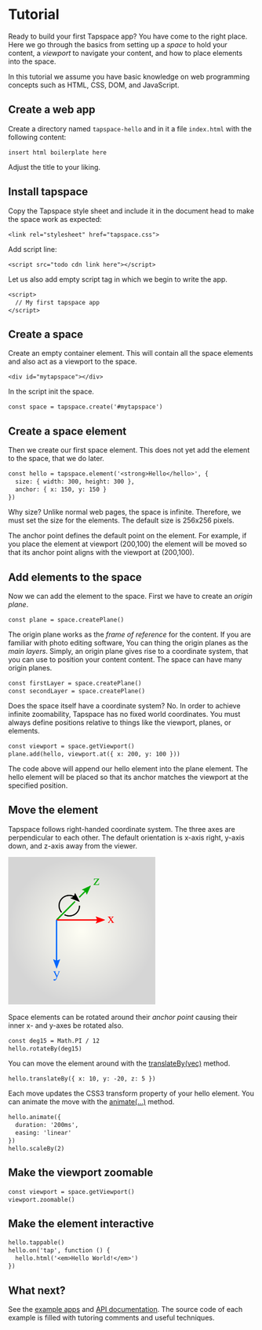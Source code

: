 
# Tutorial

Ready to build your first Tapspace app? You have come to the right place. Here we go through the basics from setting up a *space* to hold your content, a *viewport* to navigate your content, and how to place elements into the space.

In this tutorial we assume you have basic knowledge on web programming concepts such as HTML, CSS, DOM, and JavaScript.

## Create a web app

Create a directory named `tapspace-hello` and in it a file `index.html` with the following content:

    insert html boilerplate here

Adjust the title to your liking.

## Install tapspace

Copy the Tapspace style sheet and include it in the document head to make the space work as expected:

    <link rel="stylesheet" href="tapspace.css">

Add script line:

    <script src="todo cdn link here"></script>

Let us also add empty script tag in which we begin to write the app.

    <script>
      // My first tapspace app
    </script>

## Create a space

Create an empty container element. This will contain all the space elements and also act as a viewport to the space.

    <div id="mytapspace"></div>

In the script init the space.

    const space = tapspace.create('#mytapspace')

## Create a space element

Then we create our first space element. This does not yet add the element to the space, that we do later.

    const hello = tapspace.element('<strong>Hello</hello>', {
      size: { width: 300, height: 300 },
      anchor: { x: 150, y: 150 }
    })

Why size? Unlike normal web pages, the space is infinite. Therefore, we must set the size for the elements. The default size is 256x256 pixels.

The anchor point defines the default point on the element. For example, if you place the element at viewport (200,100) the element will be moved so that its anchor point aligns with the viewport at (200,100).

## Add elements to the space

Now we can add the element to the space. First we have to create an *origin plane*.

    const plane = space.createPlane()

The origin plane works as the *frame of reference* for the content. If you are familiar with photo editing software, You can thing the origin planes as the *main layers*. Simply, an origin plane gives rise to a coordinate system, that you can use to position your content content. The space can have many origin planes.

    const firstLayer = space.createPlane()
    const secondLayer = space.createPlane()

Does the space itself have a coordinate system? No. In order to achieve infinite zoomability, Tapspace has no fixed world coordinates. You must always define positions relative to things like the viewport, planes, or elements.

    const viewport = space.getViewport()
    plane.add(hello, viewport.at({ x: 200, y: 100 }))

The code above will append our hello element into the plane element. The hello element will be placed so that its anchor matches the viewport at the specified position.

## Move the element

Tapspace follows right-handed coordinate system. The three axes are perpendicular to each other. The default orientation is x-axis right, y-axis down, and z-axis away from the viewer.

<p><img src="coordinates_directions_512.png" width="300" height="300" title="Right handed coordinate system"></p>

Space elements can be rotated around their *anchor point* causing their inner x- and y-axes be rotated also.

    const deg15 = Math.PI / 12
    hello.rotateBy(deg15)

You can move the element around with the [translateBy(vec)](../api#tapspacecomponentsabstractplanetranslateby) method.

    hello.translateBy({ x: 10, y: -20, z: 5 })

Each move updates the CSS3 transform property of your hello element. You can animate the move with the [animate(...)](../api#tapspacecomponentsabstractplaneanimate) method.

    hello.animate({
      duration: '200ms',
      easing: 'linear'
    })
    hello.scaleBy(2)

## Make the viewport zoomable

    const viewport = space.getViewport()
    viewport.zoomable()

## Make the element interactive

    hello.tappable()
    hello.on('tap', function () {
      hello.html('<em>Hello World!</em>')
    })

## What next?

See the [example apps](../#examples) and [API documentation](../api). The source code of each example is filled with tutoring comments and useful techniques.
